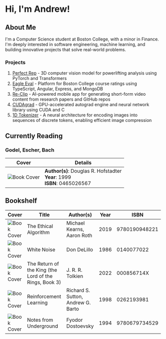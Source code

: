 # Hi, I'm Andrew!

## About Me
I'm a Computer Science student at Boston College, with a minor in Finance. I'm deeply interested in software engineering, machine learning, and building innovative projects that solve real-world problems.

### Projects
1. [Perfect Rep](https://github.com/AndrewBoessen/PerfectRep) - 3D computer vision model for powerlifting analysis using PyTorch and Transformers
2. [Eagle Eval](https://github.com/AndrewBoessen/EagleEval) - Platform for Boston College course ratings using TypeScript, Angular, Express, and MongoDB
3. [Re-Clip](https://github.com/AndrewBoessen/Re-Clip) - AI-powered mobile app for generating short-form video content from research papers and GitHub repos
4. [CUDAgrad](https://github.com/AndrewBoessen/CUDAgrad) - GPU-accelerated autograd engine and neural network library using CUDA and C
5. [1D Tokenizer](https://github.com/AndrewBoessen/simple-1d-tokenizer) - A neural architecture for encoding images into sequences of discrete tokens, enabling efficient image compression
## Currently Reading

### Godel, Escher, Bach

| Cover | Details |
| ----- | ------- |
| ![Book Cover](http://books.google.com/books/content?id=izy9Tg6rmb8C&printsec=frontcover&img=1&zoom=1&source=gbs_api) | **Author(s)**: Douglas R. Hofstadter<br>**Year**: 1999<br>**ISBN**: 0465026567 |

## Bookshelf

| Cover | Title | Author(s) | Year | ISBN |
| ----- | ----- | --------- | ---- | ---- |
| ![Book Cover](http://books.google.com/books/content?id=z5OzDwAAQBAJ&printsec=frontcover&img=1&zoom=5&edge=curl&source=gbs_api) | The Ethical Algorithm | Michael Kearns, Aaron Roth | 2019 | 9780190948221 |
| ![Book Cover](http://books.google.com/books/content?id=HHqMEAAAQBAJ&printsec=frontcover&img=1&zoom=5&source=gbs_api) | White Noise | Don DeLillo | 1986 | 0140077022 |
| ![Book Cover](http://books.google.com/books/content?id=1gE5zwEACAAJ&printsec=frontcover&img=1&zoom=5&source=gbs_api) | The Return of the King (the Lord of the Rings, Book 3) | J. R. R. Tolkien | 2022 | 000856714X |
| ![Book Cover](http://books.google.com/books/content?id=CAFR6IBF4xYC&printsec=frontcover&img=1&zoom=5&edge=curl&source=gbs_api) | Reinforcement Learning | Richard S. Sutton, Andrew G. Barto | 1998 | 0262193981 |
| ![Book Cover](http://books.google.com/books/content?id=hU5Wk0o_iCoC&printsec=frontcover&img=1&zoom=5&edge=curl&source=gbs_api) | Notes from Underground | Fyodor Dostoevsky | 1994 | 9780679734529 |
